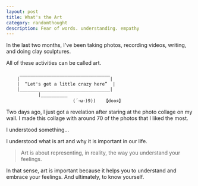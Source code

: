 ```yaml
---
layout: post
title: What's the Art
category: randomthought
description: Fear of words. understanding. empathy 
---
```



In the last two months, I've been taking photos, recording videos, writing, and
doing clay sculptures.

All of these activities can be called art. 

```
     __________________________________
    |                                  |
    |  “Let's get a little crazy here”  | 
    |__________________________________|
            |__________
                         (´･ω･)9))   【dooя】
```


Two days ago, I just got a revelation after staring at the photo collage on my
wall. I made this collage with around 70 of the photos that I liked the most.

I understood something...

I understood what is art and why it is important in our life. 

> Art is about representing, in reality, the way you understand your feelings.

In that sense, art is important because it helps you to understand and embrace
your feelings. And ultimately, to know yourself. 
